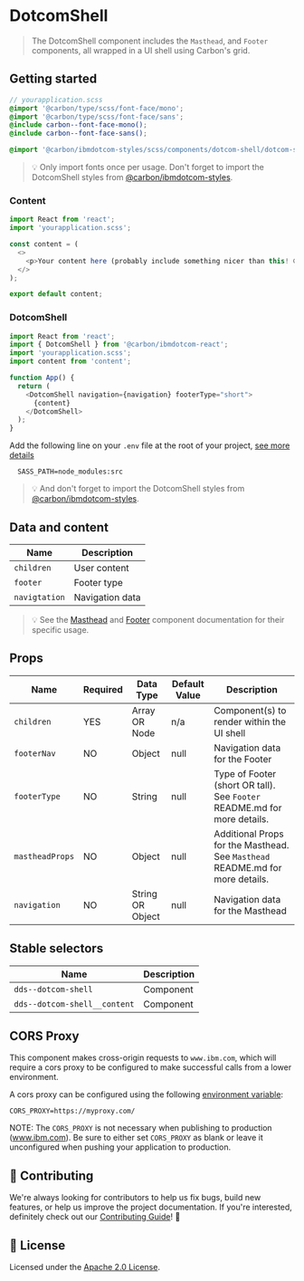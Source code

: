 # DotcomShell

> The DotcomShell component includes the `Masthead`, and `Footer` components,
> all wrapped in a UI shell using Carbon's grid.

## Getting started

```scss
// yourapplication.scss
@import '@carbon/type/scss/font-face/mono';
@import '@carbon/type/scss/font-face/sans';
@include carbon--font-face-mono();
@include carbon--font-face-sans();

@import '@carbon/ibmdotcom-styles/scss/components/dotcom-shell/dotcom-shell';
```

> 💡 Only import fonts once per usage. Don't forget to import the DotcomShell
> styles from
> [@carbon/ibmdotcom-styles](https://github.com/carbon-design-system/ibm-dotcom-library/blob/master/packages/styles).

### Content

```javascript
import React from 'react';
import 'yourapplication.scss';

const content = (
  <>
    <p>Your content here (probably include something nicer than this! 😄)</p>
  </>
);

export default content;
```

### DotcomShell

```javascript
import React from 'react';
import { DotcomShell } from '@carbon/ibmdotcom-react';
import 'yourapplication.scss';
import content from 'content';

function App() {
  return (
    <DotcomShell navigation={navigation} footerType="short">
      {content}
    </DotcomShell>
  );
}
```

Add the following line on your `.env` file at the root of your project,
[see more details](https://github.com/carbon-design-system/ibm-dotcom-library/tree/master/packages/styles#usage)

```
  SASS_PATH=node_modules:src
```

> 💡 And don't forget to import the DotcomShell styles from
> [@carbon/ibmdotcom-styles](/packages/styles).

## Data and content

| Name          | Description     |
| ------------- | --------------- |
| `children`    | User content    |
| `footer`      | Footer type     |
| `navigtation` | Navigation data |

> 💡 See the
> [Masthead](https://github.com/carbon-design-system/ibm-dotcom-library/tree/master/packages/react/src/components/Masthead)
> and
> [Footer](https://github.com/carbon-design-system/ibm-dotcom-library/tree/master/packages/react/src/components/Footer)
> component documentation for their specific usage.

## Props

| Name            | Required | Data Type        | Default Value | Description                                                                   |
| --------------- | -------- | ---------------- | ------------- | ----------------------------------------------------------------------------- |
| `children`      | YES      | Array OR Node    | n/a           | Component(s) to render within the UI shell                                    |
| `footerNav`     | NO       | Object           | null          | Navigation data for the Footer                                                |
| `footerType`    | NO       | String           | null          | Type of Footer (short OR tall). See `Footer` README.md for more details.      |
| `mastheadProps` | NO       | Object           | null          | Additional Props for the Masthead. See `Masthead` README.md for more details. |
| `navigation`    | NO       | String OR Object | null          | Navigation data for the Masthead                                              |

## Stable selectors

| Name                         | Description |
| ---------------------------- | ----------- |
| `dds--dotcom-shell`          | Component   |
| `dds--dotcom-shell__content` | Component   |

## CORS Proxy

This component makes cross-origin requests to `www.ibm.com`, which will require
a cors proxy to be configured to make successful calls from a lower environment.

A cors proxy can be configured using the following
[environment variable](../../../docs/environment-variables.md):

`CORS_PROXY=https://myproxy.com/`

NOTE: The `CORS_PROXY` is not necessary when publishing to production (www.ibm.com). Be sure to either set `CORS_PROXY` as blank or leave it unconfigured when pushing your application to production.

## 🙌 Contributing

We're always looking for contributors to help us fix bugs, build new features,
or help us improve the project documentation. If you're interested, definitely
check out our [Contributing Guide](/.github/CONTRIBUTING.md)! 👀

## 📝 License

Licensed under the [Apache 2.0 License](/LICENSE).
